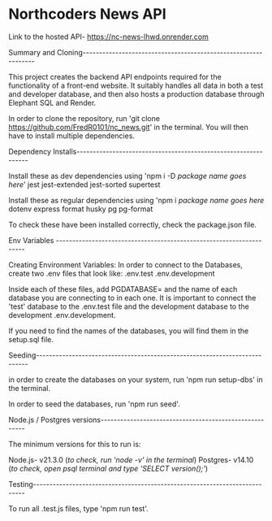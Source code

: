 # Northcoders News API

Link to the hosted API- https://nc-news-lhwd.onrender.com


Summary and Cloning---------------------------------------------------------------


This project creates the backend API endpoints required for the functionality of a front-end website. It suitably handles all data in both a test and developer database, and then also hosts a production database through Elephant SQL and Render.

In order to clone the repository, run 'git clone https://github.com/FredR0101/nc_news.git' in the terminal. You will then have to install multiple dependencies.


Dependency Installs---------------------------------------------------------------


Install these as dev dependencies using 'npm i -D *package name goes here*'
jest
jest-extended
jest-sorted
supertest

Install these as regular dependencies using 'npm i *package name goes here*
dotenv
express
format
husky
pg
pg-format

To check these have been installed correctly, check the package.json file.


Env Variables --------------------------------------------------------------------


Creating Environment Variables: 
In order to connect to the Databases, create two .env files that look like:
 .env.test
 .env.development

Inside each of these files, add PGDATABASE= and the name of each database you are connecting to in each one. It is important to connect the 'test' database to the 
.env.test file and the development database to the development .env.development.

If you need to find the names of the databases, you will find them in the setup.sql file.


Seeding---------------------------------------------------------------------------


in order to create the databases on your system, run 'npm run setup-dbs' in the terminal.

In order to seed the databases, run 'npm run seed'.


Node.js / Postgres versions-------------------------------------------------------


The minimum versions for this to run is:

Node.js- v21.3.0   (*to check, run 'node -v' in the terminal*)
Postgres- v14.10   (*to check, open psql terminal and type 'SELECT version();'*)


Testing---------------------------------------------------------------------------

To run all .test.js files, type 'npm run test'. 